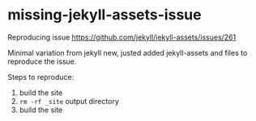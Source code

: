 # missing-jekyll-assets-issue
Reproducing issue https://github.com/jekyll/jekyll-assets/issues/261

Minimal variation from jekyll new, justed added jekyll-assets and files to
reproduce the issue.

Steps to reproduce:

1. build the site
1. `rm -rf _site` output directory
1. build the site
